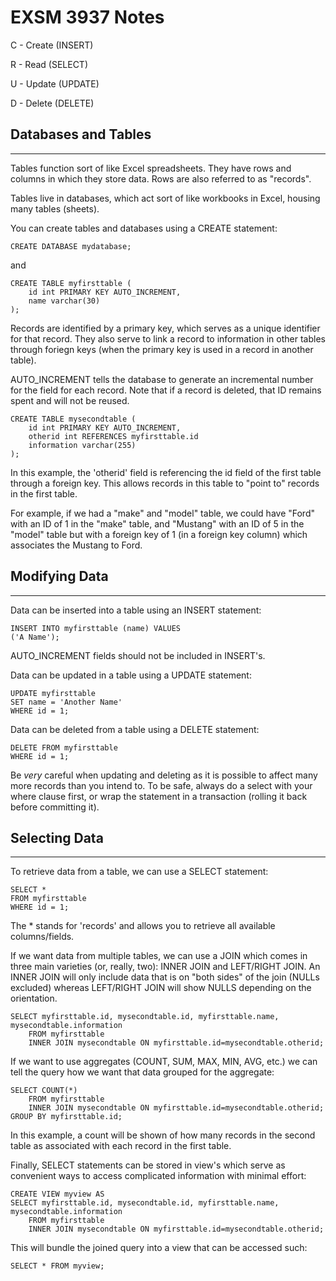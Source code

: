 # EXSM 3937 Notes

C - Create (INSERT)

R - Read (SELECT)

U - Update (UPDATE)

D - Delete (DELETE)

## Databases and Tables
---

Tables function sort of like Excel spreadsheets. They have rows and columns in which they store data. Rows are also referred to as "records".

Tables live in databases, which act sort of like workbooks in Excel, housing many tables (sheets).

You can create tables and databases using a CREATE statement:

    CREATE DATABASE mydatabase;

and

    CREATE TABLE myfirsttable (
        id int PRIMARY KEY AUTO_INCREMENT,
        name varchar(30)
    );

Records are identified by a primary key, which serves as a unique identifier for that record. They also serve to link a record to information in other tables through foriegn keys (when the primary key is used in a record in another table).

AUTO_INCREMENT tells the database to generate an incremental number for the field for each record. Note that if a record is deleted, that ID remains spent and will not be reused.

    CREATE TABLE mysecondtable (
        id int PRIMARY KEY AUTO_INCREMENT,
        otherid int REFERENCES myfirsttable.id
        information varchar(255)
    );

In this example, the 'otherid' field is referencing the id field of the first table through a foreign key. This allows records in this table to "point to" records in the first table. 

For example, if we had a "make" and "model" table, we could have "Ford" with an ID of 1 in the "make" table, and "Mustang" with an ID of 5 in the "model" table but with a foreign key of 1 (in a foreign key column) which associates the Mustang to Ford.

## Modifying Data 
---
Data can be inserted into a table using an INSERT statement:

    INSERT INTO myfirsttable (name) VALUES
    ('A Name');

AUTO_INCREMENT fields should not be included in INSERT's.

Data can be updated in a table using a UPDATE statement:

    UPDATE myfirsttable
    SET name = 'Another Name'
    WHERE id = 1;

Data can be deleted from a table using a DELETE statement:

    DELETE FROM myfirsttable
    WHERE id = 1;

Be *very* careful when updating and deleting as it is possible to affect many more records than you intend to. To be safe, always do a select with your where clause first, or wrap the statement in a transaction (rolling it back before committing it).  

## Selecting Data 
---
To retrieve data from a table, we can use a SELECT statement:

    SELECT *
    FROM myfirsttable
    WHERE id = 1;

The * stands for 'records' and allows you to retrieve all available columns/fields.

If we want data from multiple tables, we can use a JOIN which comes in three main varieties (or, really, two): INNER JOIN and LEFT/RIGHT JOIN. An INNER JOIN will only include data that is on "both sides" of the join (NULLs excluded) whereas LEFT/RIGHT JOIN will show NULLS depending on the orientation.

    SELECT myfirsttable.id, mysecondtable.id, myfirsttable.name, mysecondtable.information
        FROM myfirsttable
        INNER JOIN mysecondtable ON myfirsttable.id=mysecondtable.otherid;

If we want to use aggregates (COUNT, SUM, MAX, MIN, AVG, etc.) we can tell the query how we want that data grouped for the aggregate:

    SELECT COUNT(*)
        FROM myfirsttable
        INNER JOIN mysecondtable ON myfirsttable.id=mysecondtable.otherid;
    GROUP BY myfirsttable.id;

In this example, a count will be shown  of how many records in the second table as associated with each record in the first table.

Finally, SELECT statements can be stored in view's which serve as convenient ways to access complicated information with minimal effort:

    CREATE VIEW myview AS
    SELECT myfirsttable.id, mysecondtable.id, myfirsttable.name, mysecondtable.information
        FROM myfirsttable
        INNER JOIN mysecondtable ON myfirsttable.id=mysecondtable.otherid;

This will bundle the joined query into a view that can be accessed such:

    SELECT * FROM myview;